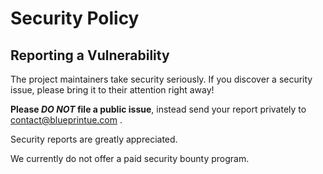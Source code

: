 # Security Policy

## Reporting a Vulnerability

The project maintainers take security seriously. If you discover a security
issue, please bring it to their attention right away!

**Please _DO NOT_ file a public issue**, instead send your report privately to
contact@blueprintue.com .

Security reports are greatly appreciated.

We currently do not offer a paid security bounty program.
